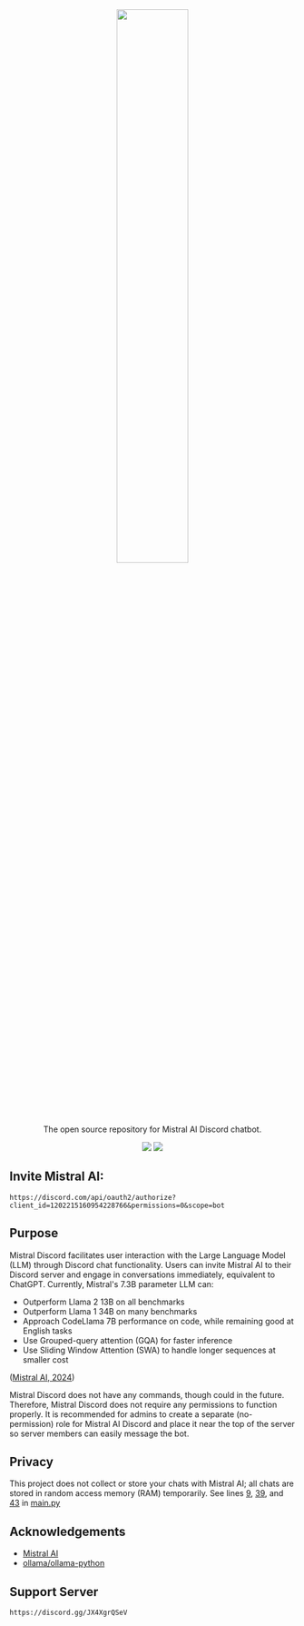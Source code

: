 <div align="center">
    <img src="https://static.otta.com/uploads/images/company-logos/17023-r1fn8E7CIWJX0L-iFw8YivXD9C37itYuFvVWW_xFh5k.svg" width="50%" height="50%">
</div>
    
<p align="center">The open source repository for Mistral AI Discord chatbot.</p>

<div align="center">

<a href="https://github.com/ibnaleem/mistral-discord/stargazers"><img src="https://img.shields.io/github/stars/ibnaleem/mistral-discord.svg?style=for-the-badge"></a>
<a href="https://github.com/ibnaleem/gnupg-discord/blob/main/docs/LICENSE"><img src="https://img.shields.io/github/license/ibnaleem/mistral-discord?style=for-the-badge"></a>
</div>

## Invite Mistral AI:
```
https://discord.com/api/oauth2/authorize?client_id=1202215160954228766&permissions=0&scope=bot
```

## Purpose
Mistral Discord facilitates user interaction with the Large Language Model (LLM) through Discord chat functionality. Users can invite Mistral AI to their Discord server and engage in conversations immediately, equivalent to ChatGPT. Currently, Mistral's 7.3B parameter LLM can:
- Outperform Llama 2 13B on all benchmarks
- Outperform Llama 1 34B on many benchmarks
- Approach CodeLlama 7B performance on code, while remaining good at English tasks
- Use Grouped-query attention (GQA) for faster inference
- Use Sliding Window Attention (SWA) to handle longer sequences at smaller cost

([Mistral AI, 2024](https://mistral.ai/news/announcing-mistral-7b/))

Mistral Discord does not have any commands, though could in the future. Therefore, Mistral Discord does not require any permissions to function properly. It is recommended for admins to create a separate (no-permission) role for Mistral AI Discord and place it near the top of the server so server members can easily message the bot. 

## Privacy
This project does not collect or store your chats with Mistral AI; all chats are stored in random access memory (RAM) temporarily. See lines [9](https://github.com/ibnaleem/mistral-discord/blob/main/main.py#L9), [39](https://github.com/ibnaleem/mistral-discord/blob/main/main.py#L39), and [43](https://github.com/ibnaleem/mistral-discord/blob/main/main.py#L43) in [main.py](https://github.com/ibnaleem/mistral-discord/blob/main/main.py)

## Acknowledgements
- [Mistral AI](https://mistral.ai)
- [ollama/ollama-python](https://github.com/ollama/ollama-python)

## Support Server
```
https://discord.gg/JX4XgrQSeV
```

